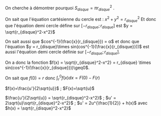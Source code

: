 On cherche à démontrer pourquoi $S_{disque} = πr_{disque}^2$ .

On sait que l'équation cartésienne du cercle est :
$x^2 + y^2 = r_{disque}^2$ 
Et donc que l'équation demi cercle défine sur $[-r_{disque};r_{disque}]$ est $y = \sqrt{r_{disque}^2-x^2}$ 

On sait aussi que $cos^{-1}(\frac{x}{r_{disque}}) = α$ et donc que l'équation $y = r_{disque}\times sin(cos^{-1}(\frac{x}{r_{disque}}))$ est aussi l'équation demi cercle définie sur $[-r_{disque};r_{disque}]$.

On a donc la fonction $f(x) = \sqrt{r_{disque}^2-x^2} = r_{disque} \times sin(cos^{-1}(\frac{x}{r_{disque}}))\geq0$.

On sait que $f(0) = r$ donc $\int_{r}^{0} f(x) dx = F(0)-F(r)$ 

$f(x)=\frac{u'}{2\sqrt{u}}$ ; $F(x)=\sqrt{u}$ 

$\frac{u'}{2\sqrt{u}} = \sqrt{r_{disque}^2-x^2}$ ; $u' = 2\sqrt{u}\sqrt{r_{disque}^2-x^2}$ ; $u' = 2u^{\frac{1}{2}} + h(x)$ avec $h(x) = \sqrt{r_{disque}^2-x^2}$ 